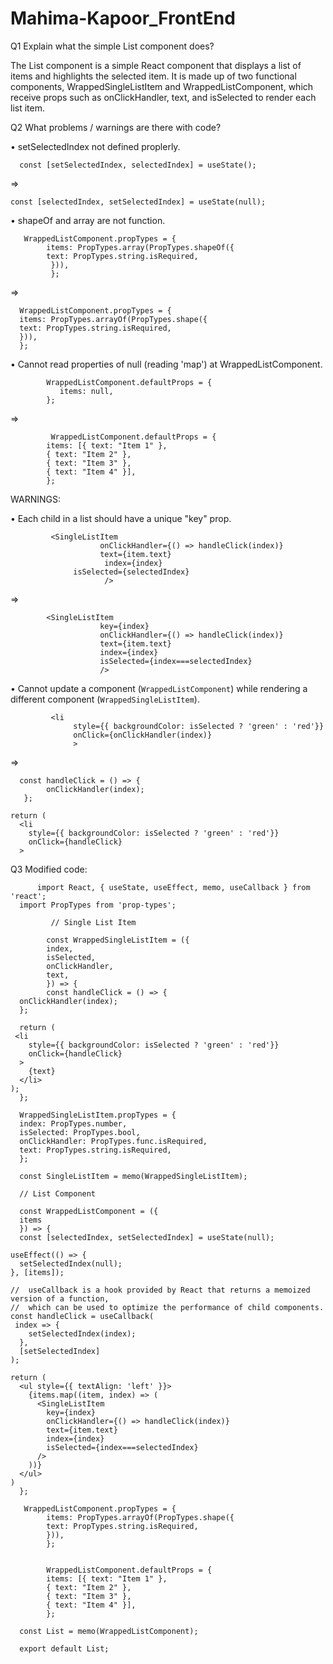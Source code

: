 # Mahima-Kapoor_FrontEnd
Q1 Explain what the simple List component does?

The List component is a simple React component that displays a list of items and highlights the selected item. It is made up of two functional components, WrappedSingleListItem and WrappedListComponent, which receive props such as onClickHandler, text, and isSelected to render each list item.

Q2 What problems / warnings are there with code?

•	setSelectedIndex not defined proplerly.

      const [setSelectedIndex, selectedIndex] = useState();
      
=>

    const [selectedIndex, setSelectedIndex] = useState(null);
    
•	shapeOf and array are not  function.

       WrappedListComponent.propTypes = {
            items: PropTypes.array(PropTypes.shapeOf({
            text: PropTypes.string.isRequired,
             })),
             };

=>

      WrappedListComponent.propTypes = {
      items: PropTypes.arrayOf(PropTypes.shape({
      text: PropTypes.string.isRequired,
      })),
      };

•	Cannot read properties of null (reading 'map') at WrappedListComponent.

            WrappedListComponent.defaultProps = {
               items: null,
            };
=>

    
             WrappedListComponent.defaultProps = {
            items: [{ text: "Item 1" },
            { text: "Item 2" },
            { text: "Item 3" },
            { text: "Item 4" }],
            };

WARNINGS:

•	Each child in a list should have a unique "key" prop.

             <SingleListItem
                        onClickHandler={() => handleClick(index)}
                        text={item.text}
                         index={index}
                  isSelected={selectedIndex}
                         />  
  
=>

            <SingleListItem
                        key={index}
                        onClickHandler={() => handleClick(index)}
                        text={item.text}
                        index={index}
                        isSelected={index===selectedIndex}
                        />
          
•	Cannot update a component (`WrappedListComponent`) while rendering a different component (`WrappedSingleListItem`).

             <li
                  style={{ backgroundColor: isSelected ? 'green' : 'red'}}
                  onClick={onClickHandler(index)}
                  >
  
=>

      const handleClick = () => {
            onClickHandler(index);
       };  

    return (
      <li
        style={{ backgroundColor: isSelected ? 'green' : 'red'}}
        onClick={handleClick}
      >

Q3 Modified code:

          import React, { useState, useEffect, memo, useCallback } from 'react';
      import PropTypes from 'prop-types';

             // Single List Item
            
            const WrappedSingleListItem = ({
            index,
            isSelected,
            onClickHandler,
            text,
            }) => {
            const handleClick = () => {
      onClickHandler(index);
      };  

      return (
     <li
        style={{ backgroundColor: isSelected ? 'green' : 'red'}}
        onClick={handleClick}
      >
        {text}
      </li>
    );
      };

      WrappedSingleListItem.propTypes = {
      index: PropTypes.number,
      isSelected: PropTypes.bool,
      onClickHandler: PropTypes.func.isRequired,
      text: PropTypes.string.isRequired,
      };

      const SingleListItem = memo(WrappedSingleListItem);

      // List Component
        
      const WrappedListComponent = ({
      items
      }) => {
      const [selectedIndex, setSelectedIndex] = useState(null);

    useEffect(() => {
      setSelectedIndex(null);
    }, [items]);

    //  useCallback is a hook provided by React that returns a memoized version of a function,
    //  which can be used to optimize the performance of child components. 
    const handleClick = useCallback(
     index => {
        setSelectedIndex(index);
      },
      [setSelectedIndex]
    );

    return (
      <ul style={{ textAlign: 'left' }}>
        {items.map((item, index) => (
          <SingleListItem
            key={index}
            onClickHandler={() => handleClick(index)}
            text={item.text}
            index={index}
            isSelected={index===selectedIndex}
          />
        ))}
      </ul>
    )
      };

       WrappedListComponent.propTypes = {
            items: PropTypes.arrayOf(PropTypes.shape({
            text: PropTypes.string.isRequired,
            })),
            };

       
            WrappedListComponent.defaultProps = {
            items: [{ text: "Item 1" },
            { text: "Item 2" },
            { text: "Item 3" },
            { text: "Item 4" }],
            };

      const List = memo(WrappedListComponent);

      export default List;
